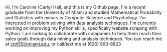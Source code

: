 Hi, I’m Caroline (Carly) Hall, and this is my Github page. I'm a recent graduate from the University of Miami and studied Mathematical Probability and Statistics with minors in Computer Science and Psychology. I'm interested in problem solving with data analysis techniques. 
I'm currently working on improving my Python skills, specifically website scraping with Python.
I am looking to collaborate with companies to help them reach their sales goals through data mining and analysis techniques.
You can reach me at cnh55@miami.edu, or call/text me at (626) 993-8823

<!---
carlyhall4/carlyhall4 is a ✨ special ✨ repository because its `README.md` (this file) appears on your GitHub profile.
You can click the Preview link to take a look at your changes.
--->
